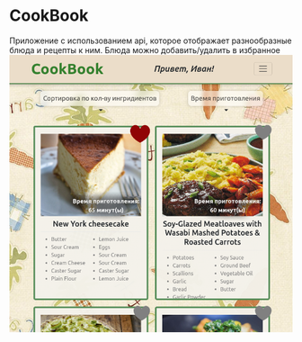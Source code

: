 # CookBook

Приложение с использованием api, которое отображает разнообразные блюда и рецепты к ним. Блюда можно добавить/удалить в избранное 
![Иллюстрация к проекту](https://github.com/Vallydei/recipes/blob/main/public/img/%D0%A1%D0%BD%D0%B8%D0%BC%D0%BE%D0%BA%20%D1%8D%D0%BA%D1%80%D0%B0%D0%BD%D0%B0%20%D0%BE%D1%82%202023-12-22%2014-38-18.png)
